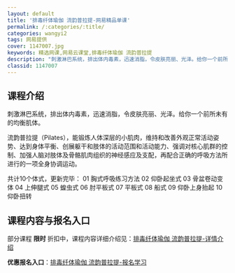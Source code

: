```yaml
---
layout: default
title: '排毒纤体瑜伽 流韵普拉提-网易精品单课'
permalink: /:categories/:title/
categories: wangyi2
tags: 网易提供
cover: 1147007.jpg
keywords: 精选网课,网易云课堂,排毒纤体瑜伽 流韵普拉提
description: "刺激淋巴系统，排出体内毒素，迅速消脂，令皮肤亮丽、光泽。给你一个前所未有的均衡肌体。流韵普拉提（Pilates），能锻炼人体深层的小肌肉，维持和改善外观正常活动姿势、达到身体平衡、创展躯干和"
classid: 1147007
---
```


## 课程介绍

刺激淋巴系统，排出体内毒素，迅速消脂，令皮肤亮丽、光泽。给你一个前所未有的均衡肌体。

  流韵普拉提（Pilates），能锻炼人体深层的小肌肉，维持和改善外观正常活动姿势、达到身体平衡、创展躯干和肢体的活动范围和活动能力、强调对核心肌群的控制、加强人脑对肢体及骨骼肌肉组织的神经感应及支配，再配合正确的呼吸方法所进行的一项全身协调运动。

共计10个体式，更新完毕：
01 胸式呼吸练习方法
02 仰卧起坐式
03 骨盆卷动变体
04 上伸腿式
05 蝗虫式
06 肘平板式
07 平板式
08 船式
09 仰卧上身抬起
10 仰卧扭转

## 课程内容与报名入口

部分课程 **限时** 折扣中，课程内容详细介绍见：[排毒纤体瑜伽 流韵普拉提-详情介绍](https://study.163.com/course/introduction/1147007.htm?share=1&shareId=1025206652&utm_campaign=share&utm_medium=iphoneShare&utm_source=&utm_u=1025206652)

**优惠报名入口**：[排毒纤体瑜伽 流韵普拉提-报名学习](https://study.163.com/course/introduction/1147007.htm?share=1&shareId=1025206652&utm_campaign=share&utm_medium=iphoneShare&utm_source=&utm_u=1025206652)

